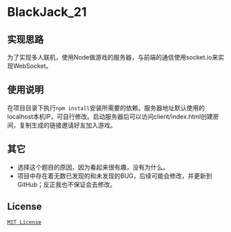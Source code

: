 # BlackJack_21
## 实现思路
为了实现多人联机，使用Node做游戏的服务器，与前端的通信使用socket.io来实现WebSocket。

## 使用说明
在项目目录下执行`npm install`安装所需要的依赖。服务器地址默认使用的localhost本机IP，可自行修改。启动服务器后可以访问client/index.html创建房间，复制生成的链接邀请好友加入游戏。

## 其它
- 选择这个题目的原因，因为看起来很有趣，没有为什么。
- 项目中存在着无数已发现的和未发现的BUG，后续可能会修改，并更新到GitHub；反正我也不保证会去修改。

## License
[`MIT License`](https://mit-license.org/)

